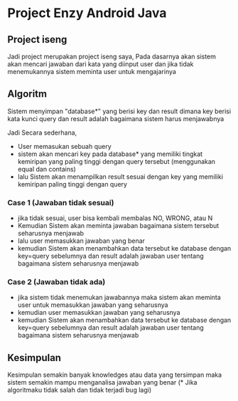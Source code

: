 # Project Enzy Android Java

## Project iseng
Jadi project merupakan project iseng saya, Pada dasarnya akan sistem akan mencari jawaban dari kata yang diinput user dan jika tidak menemukannya sistem meminta user untuk mengajarinya

## Algoritm
Sistem menyimpan "database*" yang berisi key dan result dimana key berisi kata kunci query dan result adalah bagaimana sistem harus menjawabnya

Jadi Secara sederhana, 
- User memasukan sebuah query
- sistem akan mencari key pada database* yang memiliki tingkat kemiripan yang paling tinggi dengan query tersebut (menggunakan equal dan contains)
- lalu Sistem akan menampilkan result sesuai dengan key yang memiliki kemiripan paling tinggi dengan query

### Case 1 (Jawaban tidak sesuai)
- jika tidak sesuai, user bisa kembali membalas NO, WRONG, atau N 
- Kemudian Sistem akan meminta jawaban bagaimana sistem tersebut seharusnya menjawab
- lalu user memasukkan jawaban yang benar
- kemudian Sistem akan menambahkan data tersebut ke database dengan key=query sebelumnya dan result adalah jawaban user tentang bagaimana sistem seharusnya menjawab

### Case 2 (Jawaban tidak ada)
- jika sistem tidak menemukan jawabannya maka sistem akan meminta user untuk memasukkan jawaban yang seharusnya
- kemudian user memasukkan jawaban yang seharusnya 
- kemudian Sistem akan menambahkan data tersebut ke database dengan key=query sebelumnya dan result adalah jawaban user tentang bagaimana sistem seharusnya menjawab

## Kesimpulan 
Kesimpulan semakin banyak knowledges atau data yang tersimpan maka sistem semakin mampu menganalisa jawaban yang benar 
(* Jika algoritmaku tidak salah dan tidak terjadi bug lagi)



